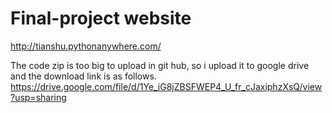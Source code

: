 # Final-project website
http://tianshu.pythonanywhere.com/

The code zip is too big to upload in git hub, so i upload it to google drive and the download link is as follows.
https://drive.google.com/file/d/1Ye_iG8jZBSFWEP4_U_fr_cJaxiphzXsQ/view?usp=sharing
